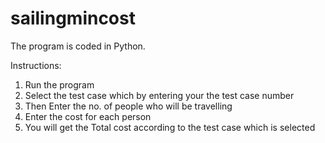 # sailingmincost
The program is coded in Python.

Instructions:
1. Run the program
2. Select the test case which by entering your the test case number
3. Then Enter the no. of people who will be travelling
4. Enter the cost for each person
5. You will get the Total cost according to the test case which is selected

